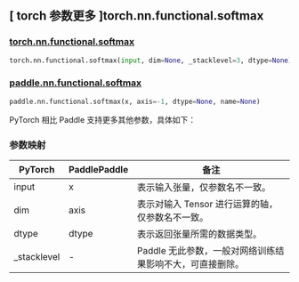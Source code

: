## [ torch 参数更多 ]torch.nn.functional.softmax

### [torch.nn.functional.softmax](https://pytorch.org/docs/stable/generated/torch.nn.functional.softmax.html#torch.nn.functional.softmax)

```python
torch.nn.functional.softmax(input, dim=None, _stacklevel=3, dtype=None)
```

### [paddle.nn.functional.softmax](https://www.paddlepaddle.org.cn/documentation/docs/zh/develop/api/paddle/nn/functional/softmax_cn.html#softmax)

```python
paddle.nn.functional.softmax(x, axis=-1, dtype=None, name=None)
```

PyTorch 相比 Paddle 支持更多其他参数，具体如下：

### 参数映射

| PyTorch | PaddlePaddle | 备注                                                  |
| --------- | -------------- | ----------------------------------------------------- |
| input   |   x           |  表示输入张量，仅参数名不一致。           |
| dim     | axis         |  表示对输入 Tensor 进行运算的轴，仅参数名不一致。            |
| dtype   |   dtype      |  表示返回张量所需的数据类型。  |
| _stacklevel | - | Paddle 无此参数，一般对网络训练结果影响不大，可直接删除。 |
